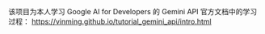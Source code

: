 
该项目为本人学习 Google AI for Developers 的 Gemini API 官方文档中的学习过程：
https://vinming.github.io/tutorial_gemini_api/intro.html